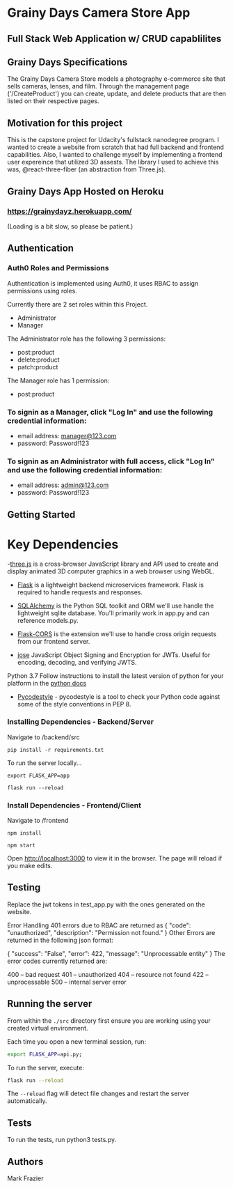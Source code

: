 # Grainy Days Camera Store App
## Full Stack Web Application w/ CRUD capablilites
## Grainy Days Specifications
The Grainy Days Camera Store models a photography e-commerce site that sells cameras, lenses, and film. Through the management page ('/CreateProduct') you can create, update, and delete products that are then listed on their respective pages.

## Motivation for this project
This is the capstone project for Udacity's fullstack nanodegree program. I wanted to create a website from scratch that had full backend and frontend capabilities. Also, I wanted to challenge myself by implementing a frontend user expereince that utilized 3D assests. The library I used to achieve this was, @react-three-fiber (an abstraction from Three.js).

## Grainy Days App Hosted on Heroku
### https://grainydayz.herokuapp.com/
(Loading is a bit slow, so please be patient.)


## Authentication
### Auth0 Roles and Permissions
Authentication is implemented using Auth0, it uses RBAC to assign permissions using roles.

Currently there are 2 set roles within this Project.
- Administrator
- Manager

The Administrator role has the following 3 permissions:
- post:product
- delete:product
- patch:product

The Manager role has 1 permission:
- post:product

### To signin as a Manager, click "Log In" and use the following credential information:
- email address:     manager@123.com
- password:          Password!123

### To signin as an Administrator with full access, click "Log In" and use the following credential information:
- email address:    admin@123.com
- password:         Password!123



## Getting Started

# Key Dependencies

-[three.js](https://threejs.org/) is a cross-browser JavaScript library and API used to create and display animated 3D computer graphics in a web browser using WebGL.

- [Flask](http://flask.pocoo.org/) is a lightweight backend microservices framework. Flask is required to handle requests and responses.

- [SQLAlchemy](https://www.sqlalchemy.org/) is the Python SQL toolkit and ORM we'll use handle the lightweight sqlite database. You'll primarily work in app.py and can reference models.py.

- [Flask-CORS](https://flask-cors.readthedocs.io/en/latest/#) is the extension we'll use to handle cross origin requests from our frontend server.

- [jose](https://python-jose.readthedocs.io/en/latest/) JavaScript Object Signing and Encryption for JWTs. Useful for encoding, decoding, and verifying JWTS.

Python 3.7
Follow instructions to install the latest version of python for your platform in the [python docs](https://docs.python.org/3/using/unix.html#getting-and-installing-the-latest-version-of-python)

- [Pycodestyle](https://pypi.org/project/pycodestyle/) - pycodestyle is a tool to check your Python code against some of the style conventions in PEP 8.


### Installing Dependencies - Backend/Server
Navigate to /backend/src
```
pip install -r requirements.txt
```

To run the server locally...

```
export FLASK_APP=app
```

```
flask run --reload
```

### Install Dependencies - Frontend/Client
Navigate to /frontend

```
npm install
```

```
npm start
```
Open [http://localhost:3000](http://localhost:3000) to view it in the browser. The page will reload if you make edits.

## Testing
Replace the jwt tokens in test_app.py with the ones generated on the website.

Error Handling
401 errors due to RBAC are returned as
{
  "code": "unauthorized",
  "description": "Permission not found."
}
Other Errors are returned in the following json format:

{
  "success": "False",
  "error": 422,
  "message": "Unprocessable entity"
}
The error codes currently returned are:

400 – bad request
401 – unauthorized
404 – resource not found
422 – unprocessable
500 – internal server error



## Running the server

From within the `./src` directory first ensure you are working using your created virtual environment.

Each time you open a new terminal session, run:

```bash
export FLASK_APP=api.py;
```

To run the server, execute:

```bash
flask run --reload
```

The `--reload` flag will detect file changes and restart the server automatically.




## Tests
To run the tests, run python3 tests.py.

## Authors
Mark Frazier
